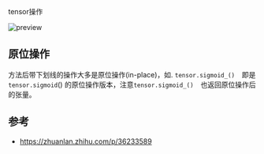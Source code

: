 tensor操作

![preview](../../assets/v2-ef4d55e72864bd645ec7112c642b68cf_r.jpg) 

## 原位操作

方法后带下划线的操作大多是原位操作(in-place)，如. `tensor.sigmoid_()  `即是 `tensor.sigmoid`() 的原位操作版本，注意`tensor.sigmoid_()  `也返回原位操作后的张量。

 ## 参考

 - https://zhuanlan.zhihu.com/p/36233589